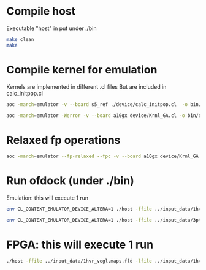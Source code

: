 
# Compile host

Executable "host" in put under ./bin

```zsh
make clean
make
```

# Compile kernel for emulation

Kernels are implemented in different .cl files
But are included in calc_initpop.cl

```zsh
aoc -march=emulator -v --board s5_ref ./device/calc_initpop.cl  -o bin/docking.aocx
```

```zsh
aoc -march=emulator -Werror -v --board a10gx device/Krnl_GA.cl -o bin/docking.aocx -DEMULATOR
```

# Relaxed fp operations

```zsh
aoc -march=emulator --fp-relaxed --fpc -v --board a10gx device/Krnl_GA.cl -o bin/docking.aocx
```

# Run ofdock (under ./bin)

Emulation: this will execute 1 run

```zsh
env CL_CONTEXT_EMULATOR_DEVICE_ALTERA=1 ./host -ffile ../input_data/1hvr_vegl.maps.fld -lfile ../input_data/1hvrl.pdbqt
```

```zsh
env CL_CONTEXT_EMULATOR_DEVICE_ALTERA=1 ./host -ffile ../input_data/3ptb/derived/3ptb_protein.maps.fld -lfile ../input_data/3ptb/deri$
```

# FPGA: this will execute 1 run

```zsh
./host -ffile ../input_data/1hvr_vegl.maps.fld -lfile ../input_data/1hvrl.pdbqt -nrun 1
```
